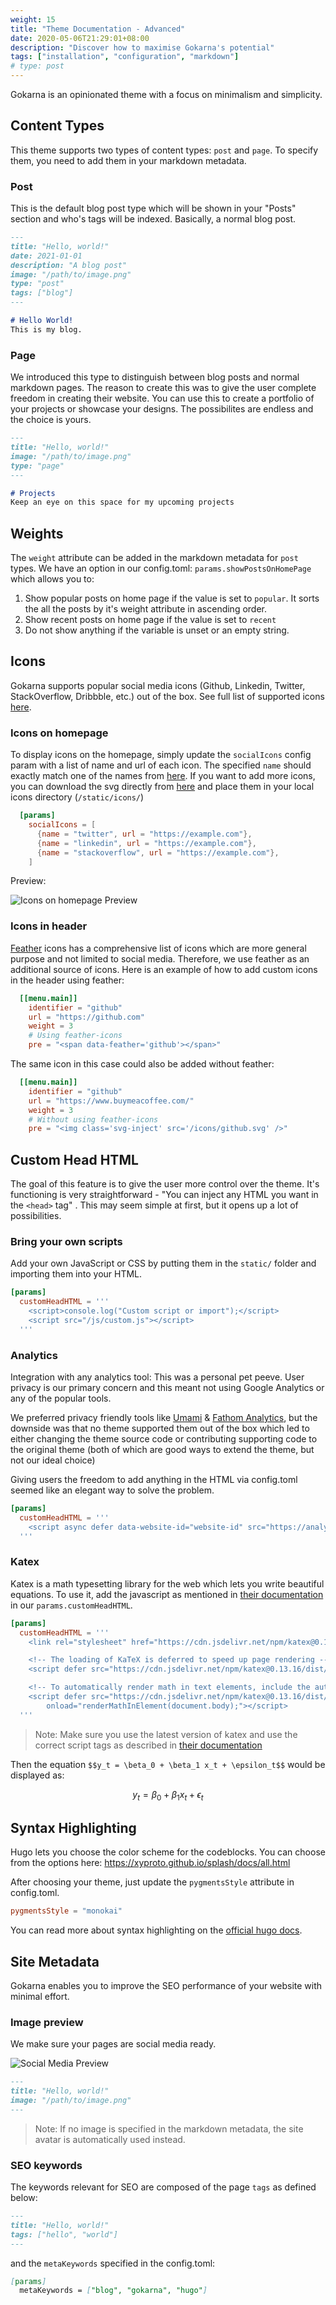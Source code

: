 ```yaml
---
weight: 15
title: "Theme Documentation - Advanced"
date: 2020-05-06T21:29:01+08:00
description: "Discover how to maximise Gokarna's potential"
tags: ["installation", "configuration", "markdown"]
# type: post
---
```


Gokarna is an opinionated theme with a focus on minimalism and simplicity.

## Content Types

This theme supports two types of content types: `post` and `page`. To specify them, you need to add them in your markdown metadata.

### Post

This is the default blog post type which will be shown in your "Posts" section and who's tags will be indexed. Basically, a normal blog post.

```markdown
---
title: "Hello, world!"
date: 2021-01-01
description: "A blog post"
image: "/path/to/image.png"
type: "post"
tags: ["blog"]
---

# Hello World!
This is my blog.
```

### Page

We introduced this type to distinguish between blog posts and normal markdown pages. The reason to create this was to give the user complete freedom in creating their website. You can use this to create a portfolio of your projects or showcase your designs. The possibilites are endless and the choice is yours.

```markdown
---
title: "Hello, world!"
image: "/path/to/image.png"
type: "page"
---

# Projects
Keep an eye on this space for my upcoming projects
```

## Weights

The `weight` attribute can be added in the markdown metadata for `post` types. We have an option in our config.toml: `params.showPostsOnHomePage` which allows you to:

1. Show popular posts on home page if the value is set to `popular`. It sorts the all the posts by it's weight attribute in ascending order.
2. Show recent posts on home page if the value is set to `recent`
3. Do not show anything if the variable is unset or an empty string.

## Icons
Gokarna supports popular social media icons (Github, Linkedin, Twitter, StackOverflow, Dribbble, etc.) out of the box. See full list of supported icons [here](https://github.com/526avijitgupta/gokarna/tree/main/static/icons).

### Icons on homepage

To display icons on the homepage, simply update the `socialIcons` config param with a list of name and url of each icon. The specified `name` should exactly match one of the names from [here](https://github.com/526avijitgupta/gokarna/tree/main/static/icons).
If you want to add more icons, you can download the svg directly from [here](https://simpleicons.org/)  and place them in your local icons directory (`/static/icons/`)

```toml
  [params]
    socialIcons = [
      {name = "twitter", url = "https://example.com"},
      {name = "linkedin", url = "https://example.com"},
      {name = "stackoverflow", url = "https://example.com"},
    ]
```

Preview:

![Icons on homepage Preview](/images/theme-documentation-advanced/icons-homepage-preview.png "Icons on homepage Preview")


### Icons in header

[Feather](https://feathericons.com) icons has a comprehensive list of icons which are more general purpose and not limited to social media.
Therefore, we use feather as an additional source of icons. Here is an example of how to add custom icons in the header using feather:

```toml
  [[menu.main]]
    identifier = "github"
    url = "https://github.com"
    weight = 3
    # Using feather-icons
    pre = "<span data-feather='github'></span>"
```

The same icon in this case could also be added without feather:

```toml
  [[menu.main]]
    identifier = "github"
    url = "https://www.buymeacoffee.com/"
    weight = 3
    # Without using feather-icons
    pre = "<img class='svg-inject' src='/icons/github.svg' />"
```


## Custom Head HTML

The goal of this feature is to give the user more control over the theme. It's functioning is very straightforward - "You can inject any HTML you want in the `<head>` tag" . This may seem simple at first, but it opens up a lot of possibilities.

### Bring your own scripts

Add your own JavaScript or CSS by putting them in the `static/` folder and importing them into your HTML.

```toml
[params]
  customHeadHTML = '''
    <script>console.log("Custom script or import");</script>
    <script src="/js/custom.js"></script>
  '''
```

### Analytics

Integration with any analytics tool: This was a personal pet peeve. User privacy is our primary concern and this meant not using Google Analytics or any of the popular tools.

We preferred privacy friendly tools like [Umami](https://umami.is/) & [Fathom Analytics](https://usefathom.com/), but the downside was that no theme supported them out of the box which led to either changing the theme source code or contributing supporting code to the original theme (both of which are good ways to extend the theme, but not our ideal choice)

Giving users the freedom to add anything in the HTML via config.toml seemed like an elegant way to solve the problem.

```toml
[params]
  customHeadHTML = '''
    <script async defer data-website-id="website-id" src="https://analytics.example.com/script.js"></script>
  '''
```

### Katex

Katex is a math typesetting library for the web which lets you write beautiful equations. To use it, add the javascript as mentioned in [their documentation](https://katex.org/docs/browser.html) in our `params.customHeadHTML`.

```toml
[params]
  customHeadHTML = '''
    <link rel="stylesheet" href="https://cdn.jsdelivr.net/npm/katex@0.13.16/dist/katex.min.css" integrity="sha384-6LkG2wmY8FK9E0vU9OOr8UvLwsaqUg9SETfpq4uTCN1agNe8HRdE9ABlk+fVx6gZ" crossorigin="anonymous">

    <!-- The loading of KaTeX is deferred to speed up page rendering -->
    <script defer src="https://cdn.jsdelivr.net/npm/katex@0.13.16/dist/katex.min.js" integrity="sha384-31El76TwmbHj4rF9DyLsygbq6xoIobG0W+jqXim+a3dU9W53tdH3A/ngRPxOzzaB" crossorigin="anonymous"></script>

    <!-- To automatically render math in text elements, include the auto-render extension: -->
    <script defer src="https://cdn.jsdelivr.net/npm/katex@0.13.16/dist/contrib/auto-render.min.js" integrity="sha384-vZTG03m+2yp6N6BNi5iM4rW4oIwk5DfcNdFfxkk9ZWpDriOkXX8voJBFrAO7MpVl" crossorigin="anonymous"
        onload="renderMathInElement(document.body);"></script>
  '''
```

> Note: Make sure you use the latest version of katex and use the correct script tags as described in [their documentation](https://katex.org/docs/browser.html)

Then the equation `$$y_t = \beta_0 + \beta_1 x_t + \epsilon_t$$` would be displayed as:

   $$y_t = \beta_0 + \beta_1 x_t + \epsilon_t$$

## Syntax Highlighting

Hugo lets you choose the color scheme for the codeblocks. You can choose from the options here: https://xyproto.github.io/splash/docs/all.html

After choosing your theme, just update the `pygmentsStyle`  attribute in config.toml.

```toml
pygmentsStyle = "monokai"
```

You can read more about syntax highlighting on the [official hugo docs](https://gohugo.io/content-management/syntax-highlighting/).

## Site Metadata

Gokarna enables you to improve the SEO performance of your website with minimal effort.

### Image preview

We make sure your pages are social media ready.

![Social Media Preview](/images/theme-documentation-advanced/preview.png "Social Media Preview")

```markdown
---
title: "Hello, world!"
image: "/path/to/image.png"
---
```

> Note: If no image is specified in the markdown metadata, the site avatar is automatically used instead.

### SEO keywords

The keywords relevant for SEO are composed of the page `tags` as defined below:

```markdown
---
title: "Hello, world!"
tags: ["hello", "world"]
---
```

and the `metaKeywords` specified in the config.toml:

```markdown
[params]
  metaKeywords = ["blog", "gokarna", "hugo"]
```
